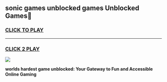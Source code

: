 
## sonic games unblocked games Unblocked Games👋
<h3>
<a href="https://premium.freeplayer.one?title=sonic_games_unblocked_games&ref=16F">CLICK TO PLAY</a></h3>
<hr>

<h3>
<a href="https://premium.freeplayer.one?title=sonic_games_unblocked_games&ref=16F">CLICK 2 PLAY</a>
  
</h3>

<a href="https://premium.freeplayer.one?title=sonic_games_unblocked_games&ref=16F/"><img src="https://clearcache.store/games.png"></a>


**worlds hardest game unblocked: Your Gateway to Fun and Accessible Online Gaming**
